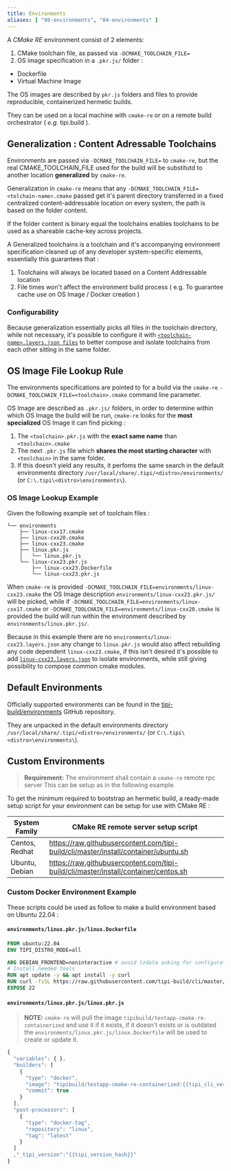 ```yaml
---
title: Environments
aliases: [ "00-environments", "04-environments" ]
---
```


A _CMake RE_ environment consist of 2 elements:

1. CMake toolchain file, as passed via `-DCMAKE_TOOLCHAIN_FILE=`
2. OS image specification in a `.pkr.js/` folder :
  - Dockerfile
  - Virtual Machine Image

The OS images are described by `pkr.js` folders and files to provide reproducible, containerized hermetic builds. 

They can be used on a local machine with `cmake-re` or on a remote build orchestrator ( _e.g._ tipi.build ).

## Generalization : Content Adressable Toolchains
Environments are passed via `-DCMAKE_TOOLCHAIN_FILE=` to `cmake-re`, but the real CMAKE_TOOLCHAIN_FILE used for the build will be substitutd to another location **generalized** by `cmake-re`. 

Generalization in `cmake-re` means that any `-DCMAKE_TOOLCHAIN_FILE=<tolchain-name>.cmake` passed get it's parent directory transferred in a fixed centralized content-addressable location on every system, the path is based on the folder content.

If the folder content is binary equal the toolchains enables toolchains to be used as a shareable cache-key across projects. 

A Generalized toolchains is a toolchain and it's accompanying environment specification cleaned up of any developer system-specific elements, essentially this guarantees that :
  1. Toolchains will always be located based on a Content Addressable location 
  2. File times won't affect the environment build process ( e.g. To guarantee cache use on OS Image / Docker creation )

### Configurability
Because generalization essentially picks all files in the toolchain directory, while not necessary, it's possible to configure it with [`<toolchain-name>.layers.json files`](./0410-environments-layering.md) to better compose and isolate toolchains from each other sitting in the same folder.


## OS Image File Lookup Rule
The environments specifications are pointed to for a build via the `cmake-re` `-DCMAKE_TOOLCHAIN_FILE=<toolchain>.cmake` command line parameter. 

OS Image are described as `.pkr.js/` folders, in order to determine within which OS Image the build will be run, `cmake-re` looks for the **most specialized** OS Image it can find picking : 
1. The `<toolchain>.pkr.js` with the **exact same name** than `<toolchain>.cmake`
2. The next `.pkr.js` file which **shares the most starting character** with `<toolchain>` in the same folder.
3. If this doesn't yield any results, it perfoms the same search in the default environments directory `/usr/local/share/.tipi/<distro>/environments/` (or `C:\.tipi\<distro>\environments\`).

### OS Image Lookup Example 
Given the following example set of toolchain files : 
```
└── environments
    ├── linux-cxx17.cmake
    ├── linux-cxx20.cmake
    ├── linux-cxx23.cmake
    ├── linux.pkr.js
    │   └── linux.pkr.js
    └── linux-cxx23.pkr.js
        ├── linux-cxx23.Dockerfile
        └── linux-cxx23.pkr.js
```

When `cmake-re` is provided `-DCMAKE_TOOLCHAIN_FILE=environments/linux-cxx23.cmake` the OS Image description `environments/linux-cxx23.pkr.js/` will be picked, while if `-DCMAKE_TOOLCHAIN_FILE=environments/linux-cxx17.cmake` or `-DCMAKE_TOOLCHAIN_FILE=environments/linux-cxx20.cmake` is provided the build will run within the environment described by `environments/linux.pkr.js/`.

Because in this example there are no `environments/linux-cxx23.layers.json` any change to `linux.pkr.js` would also affect rebuilding any code dependent `linux-cxx23.cmake`, if this isn't desired it's possible to add [`linux-cxx23.layers.json`](./0410-environments-layering.md) to isolate environments, while still giving possibility to compose common cmake modules.  

## Default Environments
Officially supported environments can be found in the [tipi-build/environments](https://github.com/tipi-build/environments) GitHub repository.

They are unpacked in the default environments directory `/usr/local/share/.tipi/<distro>/environments/` (or `C:\.tipi\<distro>\environments\`).

## Custom Environments

> **Requirement:** The environment shall contain a `cmake-re` remote rpc server
> This can be setup as in the following example.

To get the minimum required to bootstrap an hermetic build, a ready-made setup script for your environment can be setup for use with CMake RE : 

| System Family  | CMake RE remote server setup script                                                 |
|----------------|-------------------------------------------------------------------------------------|
| Centos, Redhat | https://raw.githubusercontent.com/tipi-build/cli/master/install/container/ubuntu.sh |
| Ubuntu, Debian | https://raw.githubusercontent.com/tipi-build/cli/master/install/container/centos.sh |

### Custom Docker Environment Example
These scripts could be used as follow to make a build environment based on Ubuntu 22.04 : 

#### `environments/linux.pkr.js/linux.Dockerfile`
```Dockerfile
FROM ubuntu:22.04
ENV TIPI_DISTRO_MODE=all

ARG DEBIAN_FRONTEND=noninteractive # avoid tzdata asking for configuration
# Install needed tools
RUN apt update -y && apt install -y curl
RUN curl -fsSL https://raw.githubusercontent.com/tipi-build/cli/master/install/container/ubuntu.sh -o ubuntu.sh && /bin/bash ubuntu.sh
EXPOSE 22
```


#### `environments/linux.pkr.js/linux.pkr.js`

>
> **NOTE:** `cmake-re` will pull the image `tipibuild/testapp-cmake-re-containerized` and use it if it exists, if it doesn't exists or is outdated the `environments/linux.pkr.js/linux.Dockerfile` will be used to create or update it.
>

```js
{
  "variables": { },
  "builders": [
    {
      "type": "docker",
      "image": "tipibuild/testapp-cmake-re-containerized:{{tipi_cli_version}}",
      "commit": true
    }
  ],
  "post-processors": [
    { 
      "type": "docker-tag",
      "repository": "linux",
      "tag": "latest"
    }
  ]
  ,"_tipi_version":"{{tipi_version_hash}}"
}
```


